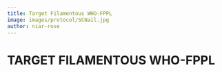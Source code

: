```yaml
---
title: Target Filamentous WHO-FPPL
image: images/protocol/SCNail.jpg
author: niar-rose
---
```

# TARGET FILAMENTOUS WHO-FPPL
